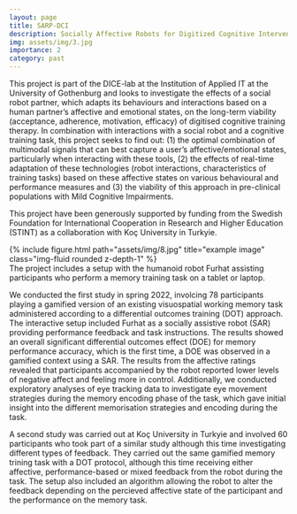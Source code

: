 ```yaml
---
layout: page
title: SARP-DCI
description: Socially Affective Robots for Digitized Cognitive Interventions 
img: assets/img/3.jpg
importance: 2
category: past
---
```


This project is part of the DICE-lab at the Institution of Applied IT at the University of Gothenburg and looks to investigate the effects of a social robot partner, which adapts its behaviours and interactions based on a human partner’s affective and emotional states, on the long-term viability (acceptance, adherence, motivation, efficacy) of digitised cognitive training therapy. In combination with interactions with a social robot and a cognitive training task, this project seeks to find out: (1) the optimal combination of multimodal signals that can best capture a user’s affective/emotional states, particularly when interacting with these tools, (2) the effects of real-time adaptation of these technologies (robot interactions, characteristics of training tasks) based on these affective states on various behavioural and performance measures and (3) the viability of this approach in pre-clinical populations with Mild Cognitive Impairments.

This project have been generously supported by funding from the Swedish Foundation for International Cooperation in Research and Higher Education (STINT) as a collaboration with Koç University in Turkyie.


<div class="row">
    <div class="col-sm mt-3 mt-md-0">
        {% include figure.html path="assets/img/8.jpg" title="example image" class="img-fluid rounded z-depth-1" %}
    </div>
</div>
<div class="caption">
    The project includes a setup with the humanoid robot Furhat assisting participants who perform a memory training task on a tablet or laptop. 
</div>


We conducted the first study in spring 2022, involcing 78 participants playing a gamified version of an existing visuospatial working memory task administered according to a differential outcomes training (DOT) approach. The interactive setup included Furhat as a socially assistive robot (SAR) providing performance feedback and task instructions. The results showed an overall significant differential outcomes effect (DOE) for memory performance accuracy, which is the first time, a DOE was observed in a gamified context using a SAR. The results from the affective ratings revealed that participants accompanied by the robot reported lower levels of negative affect and feeling more in control. Additionally, we conducted exploratory analyses of eye tracking data to investigate eye movement strategies during the memory encoding phase of the task, which gave initial insight into the different memorisation strategies and encoding during the task.


A second study was carried out at Koç University in Turkyie and involved 60 participants who took part of a similar study although this time investigating different types of feedback. They carried out the same gamified memory trining task with a DOT protocol, although this time receiving either affective, performance-based or mixed feedback from the robot during the task. The setup also included an algorithm allowing the robot to alter the feedback depending on the percieved affective state of the participant and the performance on the memory task.
